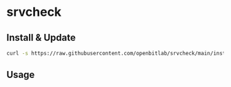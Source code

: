 # srvcheck


## Install & Update
```bash 
curl -s https://raw.githubusercontent.com/openbitlab/srvcheck/main/install.sh | bash -s -- -n <name> -t <tg_chat_id> <tg_token> -m <mount_point> <optional_flags>
```

## Usage
